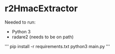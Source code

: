# r2HmacExtractor


Needed to run:
- Python 3
- radare2 (needs to be on path)

'''
pip install -r requirements.txt
python3 main.py
'''
